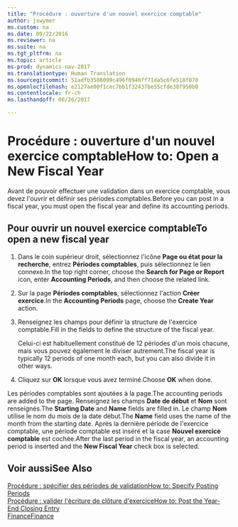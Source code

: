 ```yaml
---
title: "Procédure : ouverture d'un nouvel exercice comptable"
author: jswymer
ms.custom: na
ms.date: 09/22/2016
ms.reviewer: na
ms.suite: na
ms.tgt_pltfrm: na
ms.topic: article
ms-prod: dynamics-nav-2017
ms.translationtype: Human Translation
ms.sourcegitcommit: 51adfb3588099c496f0946ff71da5c6fe518f070
ms.openlocfilehash: e2127ae00f1cec7bb1f32437be55cfde38f950b0
ms.contentlocale: fr-ch
ms.lasthandoff: 06/26/2017

---
```


# <a name="how-to-open-a-new-fiscal-year"></a><span data-ttu-id="3f6a7-102">Procédure : ouverture d'un nouvel exercice comptable</span><span class="sxs-lookup"><span data-stu-id="3f6a7-102">How to: Open a New Fiscal Year</span></span>
<span data-ttu-id="3f6a7-103">Avant de pouvoir effectuer une validation dans un exercice comptable, vous devez l'ouvrir et définir ses périodes comptables.</span><span class="sxs-lookup"><span data-stu-id="3f6a7-103">Before you can post in a fiscal year, you must open the fiscal year and define its accounting periods.</span></span>

## <a name="to-open-a-new-fiscal-year"></a><span data-ttu-id="3f6a7-104">Pour ouvrir un nouvel exercice comptable</span><span class="sxs-lookup"><span data-stu-id="3f6a7-104">To open a new fiscal year</span></span>
1. <span data-ttu-id="3f6a7-105">Dans le coin supérieur droit, sélectionnez l'icône **Page ou état pour la recherche**, entrez **Périodes comptables**, puis sélectionnez le lien connexe.</span><span class="sxs-lookup"><span data-stu-id="3f6a7-105">In the top right corner, choose the **Search for Page or Report** icon, enter **Accounting Periods**, and then choose the related link.</span></span>
2. <span data-ttu-id="3f6a7-106">Sur la page **Périodes comptables**, sélectionnez l'action **Créer exercice**.</span><span class="sxs-lookup"><span data-stu-id="3f6a7-106">In the **Accounting Periods** page, choose the **Create Year** action.</span></span>
3. <span data-ttu-id="3f6a7-107">Renseignez les champs pour définir la structure de l'exercice comptable.</span><span class="sxs-lookup"><span data-stu-id="3f6a7-107">Fill in the fields to define the structure of the fiscal year.</span></span>

    <span data-ttu-id="3f6a7-108">Celui-ci est habituellement constitué de 12 périodes d'un mois chacune, mais vous pouvez également le diviser autrement.</span><span class="sxs-lookup"><span data-stu-id="3f6a7-108">The fiscal year is typically 12 periods of one month each, but you can also divide it in other ways.</span></span>
4. <span data-ttu-id="3f6a7-109">Cliquez sur **OK** lorsque vous avez terminé.</span><span class="sxs-lookup"><span data-stu-id="3f6a7-109">Choose **OK** when done.</span></span>

<span data-ttu-id="3f6a7-110">Les périodes comptables sont ajoutées à la page.</span><span class="sxs-lookup"><span data-stu-id="3f6a7-110">The accounting periods are added to the page.</span></span> <span data-ttu-id="3f6a7-111">Renseignez les champs **Date de début** et **Nom** sont renseignés.</span><span class="sxs-lookup"><span data-stu-id="3f6a7-111">The **Starting Date** and **Name** fields are filled in.</span></span> <span data-ttu-id="3f6a7-112">Le champ **Nom** utilise le nom du mois de la date début.</span><span class="sxs-lookup"><span data-stu-id="3f6a7-112">The **Name** field uses the name of the month from the starting date.</span></span> <span data-ttu-id="3f6a7-113">Après la dernière période de l'exercice comptable, une période comptable est inséré et la case **Nouvel exercice comptable** est cochée.</span><span class="sxs-lookup"><span data-stu-id="3f6a7-113">After the last period in the fiscal year, an accounting period is inserted and the **New Fiscal Year** check box is selected.</span></span>


## <a name="see-also"></a><span data-ttu-id="3f6a7-114">Voir aussi</span><span class="sxs-lookup"><span data-stu-id="3f6a7-114">See Also</span></span>
[<span data-ttu-id="3f6a7-115">Procédure : spécifier des périodes de validation</span><span class="sxs-lookup"><span data-stu-id="3f6a7-115">How to: Specify Posting Periods</span></span>](finance-setup-how-specify-posting-periods.md)  
[<span data-ttu-id="3f6a7-116">Procédure : valider l'écriture de clôture d'exercice</span><span class="sxs-lookup"><span data-stu-id="3f6a7-116">How to: Post the Year-End Closing Entry</span></span>](year-how-post-year-end-close-entry.md)  
[<span data-ttu-id="3f6a7-117">Finance</span><span class="sxs-lookup"><span data-stu-id="3f6a7-117">Finance</span></span>](finance-setup.md)  


